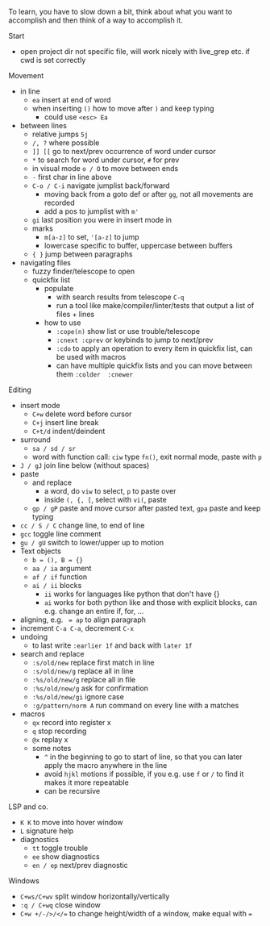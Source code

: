  To learn, you have to slow down a bit, think about what you want to accomplish and then think of a way to accomplish it.

Start
* open project dir not specific file, will work nicely with live_grep etc. if cwd is set correctly

Movement
* in line
	* `ea`  insert at end of word
	* when inserting `()` how to move after `)` and keep typing
		* could use `<esc> Ea`
* between lines
	* relative jumps `5j`
	* `/, ?` where possible
	* `]] [[` go to next/prev occurrence of word under cursor
	* `*`  to search for word under cursor, `#` for prev
	* in visual mode `o / O` to move between ends
	* `-` first char in line above
	* `C-o / C-i` navigate jumplist back/forward
		* moving back from a goto def or after `gg`, not all movements are recorded
		* add a pos to jumplist with `m'`
	* `gi` last position you were in insert mode in
	* marks
		* `m[a-z]` to set, `'[a-z]`  to jump 
		* lowercase specific to buffer, uppercase between buffers
	* `{ }` jump between paragraphs
* navigating files
	* fuzzy finder/telescope to open
	* quickfix list
		* populate
			* with search results from telescope `C-q`
			* run a tool like make/compiler/linter/tests that output a list of files + lines
		* how to use
			* `:cope(n)` show list or use trouble/telescope
			* `:cnext :cprev` or keybinds to jump to next/prev
			* `:cdo` to apply an operation to every item in quickfix list, can be used with macros
			* can have multiple quickfix lists and you can move between them `:colder  :cnewer`
	
Editing
* insert mode
	* `C+w` delete word before cursor
	* `C+j` insert line break
	* `C+t/d` indent/deindent
* surround 
	* `sa / sd / sr`
	* word with function call: `ciw` type `fn()`, exit normal mode, paste with `p`
* `J / gJ` join line below (without spaces)
* paste
	* and replace
		* a word, do `viw` to select, `p` to paste over
		* inside `(, {, [`, select with `vi(`, paste
	* `gp / gP` paste and move cursor after pasted text, `gpa` paste and keep typing
* `cc / S / C` change line, to end of line
* `gcc` toggle line comment
* `gu / gU`  switch to lower/upper up to motion
* Text objects
	* `b = (), B = {}`
	* `aa / ia` argument
	* `af / if` function
	* `ai / ii` blocks
		* `ii` works for languages like python that don't have {}
		* `ai` works for both python like and those with explicit blocks, can e.g. change an entire if, for, ...
* aligning, e.g. ` = ap` to align paragraph
* increment `C-a C-a`, decrement `C-x`
* undoing
	* to last write `:earlier 1f` and back with `later 1f`
 * search and replace
	* `:s/old/new` replace first match in line
	* `:s/old/new/g` replace all in line
	* `:%s/old/new/g` replace all in file
	* `:%s/old/new/g` ask for confirmation
	* `:%s/old/new/gi` ignore case
	 * `:g/pattern/norm A`  run command on every line with a matches
* macros
	* `qx`  record into register x
	* `q`  stop recording
	* `@x`  replay x
	* some notes
		* `^` in the beginning to go to start of line, so that you can later apply the macro anywhere in the line
		* avoid `hjkl` motions if possible, if you e.g. use `f` or `/` to find it makes it more repeatable
		* can be recursive

LSP and co.
* `K K`  to move into hover window
* `L` signature help
* diagnostics
	* `tt` toggle trouble
	* `ee` show diagnostics
	* `en / ep` next/prev diagnostic


Windows
* `C+ws/C+wv` split window horizontally/vertically
* `:q / C+wq` close window
* `C+w +/-/>/</=` to change height/width of a window, make equal with ` = `
